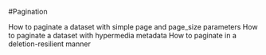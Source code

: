 #Pagination

How to paginate a dataset with simple page and page_size parameters
How to paginate a dataset with hypermedia metadata
How to paginate in a deletion-resilient manner
